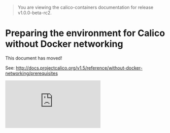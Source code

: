 > You are viewing the calico-containers documentation for release v1.0.0-beta-rc2.

# Preparing the environment for Calico without Docker networking

This document has moved!

See: http://docs.projectcalico.org/v1.5/reference/without-docker-networking/prerequisites

[![Analytics](https://calico-ga-beacon.appspot.com/UA-52125893-3/calico-containers/docs/calico-with-docker/without-docker-networking/ManualSetup.md?pixel)](https://github.com/igrigorik/ga-beacon)
